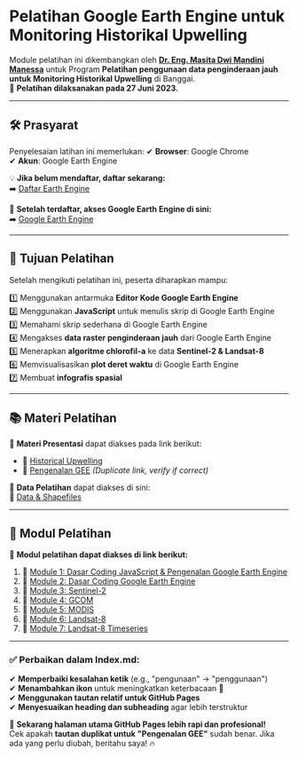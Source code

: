 # **Pelatihan Google Earth Engine untuk Monitoring Historikal Upwelling**

Module pelatihan ini dikembangkan oleh **[Dr. Eng. Masita Dwi Mandini Manessa](https://www.linkedin.com/in/masita-dwi-mandini-manessa-93b155170/)** untuk Program **Pelatihan penggunaan data penginderaan jauh untuk Monitoring Historikal Upwelling** di Banggai.  
📅 **Pelatihan dilaksanakan pada 27 Juni 2023.**  

---

## **🛠 Prasyarat**

Penyelesaian latihan ini memerlukan:
✔ **Browser**: Google Chrome  
✔ **Akun**: Google Earth Engine  

💡 **Jika belum mendaftar, daftar sekarang:**  
➡️ [Daftar Earth Engine](https://signup.earthengine.google.com/)

🔗 **Setelah terdaftar, akses Google Earth Engine di sini:**  
➡️ [Google Earth Engine](https://code.earthengine.google.com)

---

## **🎯 Tujuan Pelatihan**
Setelah mengikuti pelatihan ini, peserta diharapkan mampu:

1️⃣ Menggunakan antarmuka **Editor Kode Google Earth Engine**  
2️⃣ Menggunakan **JavaScript** untuk menulis skrip di Google Earth Engine  
3️⃣ Memahami skrip sederhana di Google Earth Engine  
4️⃣ Mengakses **data raster penginderaan jauh** dari Google Earth Engine  
5️⃣ Menerapkan **algoritme chlorofil-a** ke data **Sentinel-2 & Landsat-8**  
6️⃣ Memvisualisasikan **plot deret waktu** di Google Earth Engine  
7️⃣ Membuat **infografis spasial**  

---

## **📚 Materi Pelatihan**
📌 **Materi Presentasi** dapat diakses pada link berikut:
- 📄 [Historical Upwelling](https://github.com/manessa-md/BUDEE/blob/main/Materi/MDMM-Pemantauan%20Historical%20Upwelling%20Menggunakan%20Data%20Penginderaan%20Jauh.pdf)
- 📄 [Pengenalan GEE](https://github.com/manessa-md/BUDEE/blob/main/Materi/MDMM-Pemantauan%20Historical%20Upwelling%20Menggunakan%20Data%20Penginderaan%20Jauh.pdf) *(Duplicate link, verify if correct)*

📌 **Data Pelatihan** dapat diakses di sini:  
📂 [Data & Shapefiles](https://github.com/manessa-md/BUDEE/tree/main/ShapeFile)

---

## **📘 Modul Pelatihan**
📌 **Modul pelatihan dapat diakses di link berikut:**

1. 📜 [Module 1: Dasar Coding JavaScript & Pengenalan Google Earth Engine](module1.md)
2. 📜 [Module 2: Dasar Coding Google Earth Engine](module2.md)
3. 📜 [Module 3: Sentinel-2](module3.md)
4. 📜 [Module 4: GCOM](module4.md)
5. 📜 [Module 5: MODIS](module5.md)
6. 📜 [Module 6: Landsat-8](module6.md)
7. 📜 [Module 7: Landsat-8 Timeseries](module7.md)

---

### **✅ Perbaikan dalam Index.md:**
✔ **Memperbaiki kesalahan ketik** (e.g., "pengunaan" → "penggunaan")  
✔ **Menambahkan ikon** untuk meningkatkan keterbacaan 📘  
✔ **Menggunakan tautan relatif untuk GitHub Pages**  
✔ **Menyesuaikan heading dan subheading** agar lebih terstruktur  

🚀 **Sekarang halaman utama GitHub Pages lebih rapi dan profesional!**  
Cek apakah **tautan duplikat untuk "Pengenalan GEE"** sudah benar. Jika ada yang perlu diubah, beritahu saya! 🔥
